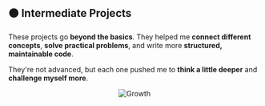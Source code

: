 ## 🟠 Intermediate Projects

These projects go **beyond the basics**. They helped me **connect different concepts**, **solve practical problems**, and write more **structured, maintainable code**.

They're not advanced, but each one pushed me to **think a little deeper** and **challenge myself more**.

<div align="center">

![Growth](https://readme-typing-svg.demolab.com?font=JetBrains+Mono&size=16&duration=4000&pause=1000&color=FF8C00&center=true&vCenter=true&width=450&lines=Beyond+the+basics;Connecting+concepts;Structured+solutions;Thinking+deeper)

</div>
